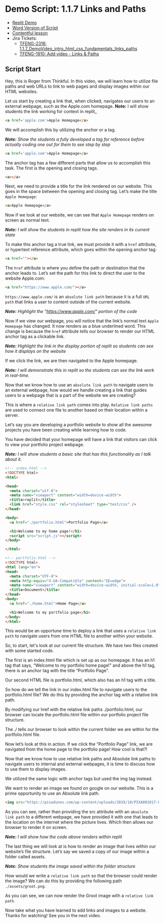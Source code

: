 # Demo Script: 1.1.7 Links and Paths

* [Replit Demo](https://replit.com/@mrrocampbell/1-1-7-links-and-paths#index.html)
* [Word Version of Script](https://chegg-my.sharepoint.com/:w:/p/rocampbell/Ef_MHRAcm79Op_f2lCuv1kgBET7hCkh6xHrAfoUXEbMGWg?e=uZAbVI)
* [Contentful lesson](https://overview.thinkful.com/preview/JS-MODULAR/version/1/introduction-to-web-development/guild-b2b-eng-module-introduction-html-css-fundamentals/modeng-links-and-paths)
* Jira Tickets:
  * [TFENG-2316: 1.1.7_DemoVideo_intro_html_css_fundamentals_links_paths](https://chegg.atlassian.net/browse/TFENG-2316)
  * [TFENG-1910: Add video - Links & Paths](https://chegg.atlassian.net/browse/TFENG-1910)

## Script Start

Hey, this is Roger from Thinkful. In this video, we will learn how to utilize file paths and web URLs to link to web pages and display images within our HTML websites.

Let us start by creating a link that, when clicked, navigates our users to an external webpage, such as the Apple.com homepage.
**Note:** I will show students the link working for context in replit_

```HTML
<a href='apple.com'>Apple Homepage</a>
```

We will accomplish this by utilizing the anchor or a tag.

_**Note:** Show the students a fully developed a tag for reference before actually coding one out for them to see step by step_

```html
<a href='apple.com'>Apple Homepage</a>
```

The anchor tag has a few different parts that allow us to accomplish this task. The first is the opening and closing tags.
```html
<a></a>
```

Next, we need to provide a title for the link rendered on our website. This goes in the space between the opening and closing tag. Let’s make the title `Apple Homepage`:
```html
<a>Apple Homepage</a>
```

Now if we look at our website, we can see that `Apple Homepage` renders on screen as normal text.

_**Note:** I will show the students in replit how the site renders in its current state_

To make this anchor tag a true link, we must provide it with a `href` attribute, or hypertext reference attribute, which goes within the opening anchor tag:
```html
<a href=""></a>
```

The `href` attribute is where you define the path or destination that the anchor leads to. Let’s set the path for this link to direct the user to the website Apple.com:
```html
<a href="https://www.apple.com/"></a>
```

`https://www.apple.com/` is an `absolute link path` because it is a full `URL path` that links a user to content outside of the current website.

_**Note:** Highlight the "https://www.apple.com/" portion of the code_

Now if we view our webpage, you will notice that the link’s normal text `Apple Homepage` has changed. It now renders as a blue underlined word. This change is because the `href` attribute tells our browser to render our HTML anchor tag as a clickable link.

_**Note:** Highlight the link in the display portion of replit so students can see how it displays on the website_

If we click the link, we are then navigated to the Apple homepage.

_**Note:** I will demonstrate this in replit so the students can see the link work in real-time._

Now that we know how to use an `absolute link path` to navigate users to an external webpage, how would we handle creating a link that guides users to a webpage that is a part of the website we are creating?

This is where a `relative link path` comes into play. `Relative link paths` are used to connect one file to another based on their location within a server.

Let’s say you are developing a portfolio website to show all the awesome projects you have been creating while learning how to code.

You have decided that your homepage will have a link that visitors can click to view your portfolio project webpage.

_**Note:** I will show students a basic site that has this functionality as I talk about it._

```html
<!-- index.html -->
<!DOCTYPE html>
<html>

<head>
  <meta charset="utf-8">
  <meta name="viewport" content="width=device-width">
  <title>replit</title>
  <link href="style.css" rel="stylesheet" type="text/css" />
</head>

<body>
  <a href="./portfolio.html">Portfolio Page</a>

  <h1>Welcome to my home page!</h1>
  <script src="script.js"></script>
</body>

</html>
```

```html
<!-- portfolio.html -->
<!DOCTYPE html>
<html lang="en">
<head>
  <meta charset="UTF-8">
  <meta http-equiv="X-UA-Compatible" content="IE=edge">
  <meta name="viewport" content="width=device-width, initial-scale=1.0">
  <title>Document</title>
</head>
<body>
  <a href="./home.html">Home Page</a>

  <h1>Welcome to my portfolio page</h1>
</body>
</html>
```
This would be an opportune time to deploy a link that uses a `relative link path` to navigate users from one HTML file to another within your website.

So, to start, let's look at our current file structure. We have two files created with some started code.

The first is an index.html file which is set up as our homepage. It has an h1 tag that says, “Welcome to my portfolio home page!” and above the h1 tag, there is an anchor tag with the title “Portfolio Page”.

Our second HTML file is portfolio.html, which also has an h1 tag with a title.

So how do we tell the link in our index.html file to navigate users to the portfolio.html file? We do this by providing the anchor tag with a relative link path.

By modifying our href with the relative link paths ./portfolio.html, our browser can locate the portfolio.html file within our portfolio project file structure.

The ./ tells our browser to look within the current folder we are within for the portfolio.html file.

Now let’s look at this in action. If we click the “Portfolio Page” link, we are navigated from the home page to the portfolio page! How cool is that?!

Now that we know how to use relative link paths and Absolute link paths to navigate users to internal and external webpages, it is time to discuss how to use them to display images.

We utilized the same logic with anchor tags but used the img tag instead.

We want to render an image we found on google on our website. This is a prime opportunity to use an Absolute link path.

```html
<img src="https://pixadunes.com/wp-content/uploads/2019/10/PIXA002017-U.jpg"/>
```

As you can see, rather than providing the src attribute with an `absolute link path` to a different webpage, we have provided it with one that leads to the location on the internet where the picture lives. Which then allows our browser to render it on screen.

_**Note:** I will show how the code above renders within replit_

The last thing we will look at is how to render an image that lives within our website’s file structure. Let’s say we saved a copy of our image within a folder called assets.

_**Note:** Show students the image saved within the folder structure_

How would we write a `relative link path` so that the browser could render the image? We can do this by providing the following path `./assets/groot.png`.

As you can see, we can now render the Groot image with a `relative link path`.

Now take what you have learned to add links and images to a website. Thanks for watching! See you in the next video.